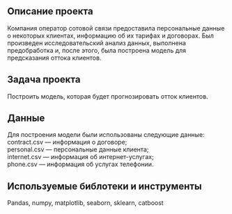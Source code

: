 ## Описание проекта
Компания оператор сотовой связи предоставила персональные данные о некоторых клиентах, информацию об их тарифах и договорах. Был произведен исследовательский анализ данных, выполнена предобработка и, после этого, была построена модель для предсказания оттока клиентов.
## Задача проекта
Построить модель, которая будет прогнозировать отток клиентов.
## Данные
Для построения модели были использованы следующие данные: 
contract.csv — информация о договоре;  
personal.csv — персональные данные клиента;  
internet.csv — информация об интернет-услугах;  
phone.csv — информация об услугах телефонии.  
## Используемые библотеки и инструменты
Pandas, numpy, matplotlib, seaborn, sklearn, catboost
